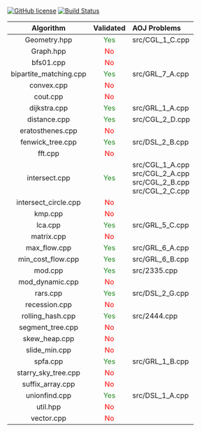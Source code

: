 [![GitHub license](https://img.shields.io/github/license/asi1024/competitive-library.svg)](https://github.com/asi1024/competitive-library/blob/master/LICENSE)
[![Build Status](https://travis-ci.org/asi1024/competitive-library.svg?branch=master)](https://travis-ci.org/asi1024/competitive-library)

| Algorithm | Validated | AOJ Problems |
|:---------:|:---------:|:-------------|
| Geometry.hpp | <font color="ForestGreen">Yes</font> | src/CGL_1_C.cpp |
| Graph.hpp | <font color="Red">No</font> |  |
| bfs01.cpp | <font color="Red">No</font> |  |
| bipartite_matching.cpp | <font color="ForestGreen">Yes</font> | src/GRL_7_A.cpp |
| convex.cpp | <font color="Red">No</font> |  |
| cout.cpp | <font color="Red">No</font> |  |
| dijkstra.cpp | <font color="ForestGreen">Yes</font> | src/GRL_1_A.cpp |
| distance.cpp | <font color="ForestGreen">Yes</font> | src/CGL_2_D.cpp |
| eratosthenes.cpp | <font color="Red">No</font> |  |
| fenwick_tree.cpp | <font color="ForestGreen">Yes</font> | src/DSL_2_B.cpp |
| fft.cpp | <font color="Red">No</font> |  |
| intersect.cpp | <font color="ForestGreen">Yes</font> | src/CGL_1_A.cpp<br>src/CGL_2_A.cpp<br>src/CGL_2_B.cpp<br>src/CGL_2_C.cpp |
| intersect_circle.cpp | <font color="Red">No</font> |  |
| kmp.cpp | <font color="Red">No</font> |  |
| lca.cpp | <font color="ForestGreen">Yes</font> | src/GRL_5_C.cpp |
| matrix.cpp | <font color="Red">No</font> |  |
| max_flow.cpp | <font color="ForestGreen">Yes</font> | src/GRL_6_A.cpp |
| min_cost_flow.cpp | <font color="ForestGreen">Yes</font> | src/GRL_6_B.cpp |
| mod.cpp | <font color="ForestGreen">Yes</font> | src/2335.cpp |
| mod_dynamic.cpp | <font color="Red">No</font> |  |
| rars.cpp | <font color="ForestGreen">Yes</font> | src/DSL_2_G.cpp |
| recession.cpp | <font color="Red">No</font> |  |
| rolling_hash.cpp | <font color="ForestGreen">Yes</font> | src/2444.cpp |
| segment_tree.cpp | <font color="Red">No</font> |  |
| skew_heap.cpp | <font color="Red">No</font> |  |
| slide_min.cpp | <font color="Red">No</font> |  |
| spfa.cpp | <font color="ForestGreen">Yes</font> | src/GRL_1_B.cpp |
| starry_sky_tree.cpp | <font color="Red">No</font> |  |
| suffix_array.cpp | <font color="Red">No</font> |  |
| unionfind.cpp | <font color="ForestGreen">Yes</font> | src/DSL_1_A.cpp |
| util.hpp | <font color="Red">No</font> |  |
| vector.cpp | <font color="Red">No</font> |  |
